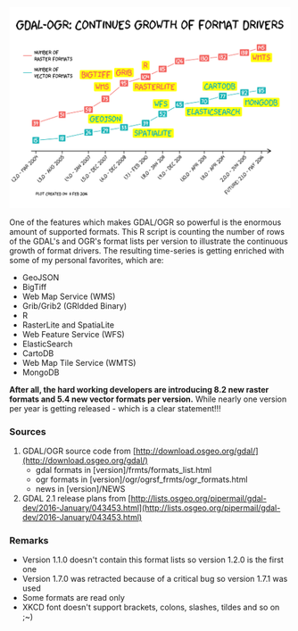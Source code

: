 ![time-series](time-series.png)

One of the features which makes GDAL/OGR so powerful is the enormous amount of supported formats. This R script is counting the number of rows of the GDAL's and OGR's format lists per version to illustrate the continuous growth of format drivers. The resulting time-series is getting enriched with some of my personal favorites, which are:
- GeoJSON
- BigTiff
- Web Map Service (WMS)
- Grib/Grib2 (GRIdded Binary)
- R
- RasterLite and SpatiaLite
- Web Feature Service (WFS)
- ElasticSearch
- CartoDB
- Web Map Tile Service (WMTS)
- MongoDB

**After all, the hard working developers are introducing 8.2 new raster formats and 5.4 new vector formats per version.** While nearly one version per year is getting released - which is a clear statement!!!

### Sources

1. GDAL/OGR source code from [http://download.osgeo.org/gdal/](http://download.osgeo.org/gdal/)
    * gdal formats in [version]/frmts/formats_list.html
    * ogr formats in [version]/ogr/ogrsf_frmts/ogr_formats.html
    * news in [version]/NEWS
2. GDAL 2.1 release plans from [http://lists.osgeo.org/pipermail/gdal-dev/2016-January/043453.html](http://lists.osgeo.org/pipermail/gdal-dev/2016-January/043453.html)

### Remarks

* Version 1.1.0 doesn't contain this format lists so version 1.2.0 is the first one
* Version 1.7.0 was retracted because of a critical bug so version 1.7.1 was used
* Some formats are read only
* XKCD font doesn't support brackets, colons, slashes, tildes and so on ;~)